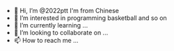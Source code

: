 - 👋 Hi, I’m @2022ptt I'm from Chinese
- 👀 I’m interested in programming basketball and so on
- 🌱 I’m currently learning ...
- 💞️ I’m looking to collaborate on ...
- 📫 How to reach me ...

<!---
2022ptt/2022ptt is a ✨ special ✨ repository because its `README.md` (this file) appears on your GitHub profile.
You can click the Preview link to take a look at your changes.
--->
